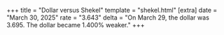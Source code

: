 +++
title = "Dollar versus Shekel"
template = "shekel.html"
[extra]
date = "March 30, 2025"
rate = "3.643"
delta = "On March 29, the dollar was 3.695. The dollar became 1.400% weaker."
+++
